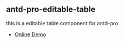 ## antd-pro-editable-table
this is a editable table component for antd-pro

- [Online Demo](https://antd-pro-editable-table.vercel.app/) 



